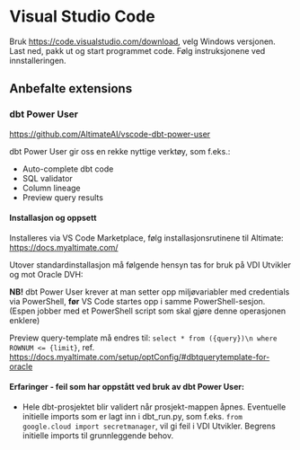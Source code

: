 # Visual Studio Code

Bruk https://code.visualstudio.com/download, velg Windows versjonen. Last ned, pakk ut og start programmet code. Følg instruksjonene ved innstalleringen.

## Anbefalte extensions

### dbt Power User

https://github.com/AltimateAI/vscode-dbt-power-user

dbt Power User gir oss en rekke nyttige verktøy, som f.eks.:
- Auto-complete dbt code
- SQL validator
- Column lineage
- Preview query results

#### Installasjon og oppsett
Installeres via VS Code Marketplace, følg installasjonsrutinene til Altimate: https://docs.myaltimate.com/

Utover standardinstallasjon må følgende hensyn tas for bruk på VDI Utvikler og mot Oracle DVH:

**NB!** dbt Power User krever at man setter opp miljøvariabler med credentials via PowerShell, **før** VS Code startes opp i samme PowerShell-sesjon.
(Espen jobber med et PowerShell script som skal gjøre denne operasjonen enklere)

Preview query-template må endres til: `select * from ({query})\n where ROWNUM <= {limit}`, ref. https://docs.myaltimate.com/setup/optConfig/#dbtquerytemplate-for-oracle


#### Erfaringer - feil som har oppstått ved bruk av dbt Power User:
- Hele dbt-prosjektet blir validert når prosjekt-mappen åpnes. Eventuelle initielle imports som er lagt inn i dbt_run.py, som f.eks. `from google.cloud import secretmanager`, vil gi feil i VDI Utvikler. Begrens initielle imports til grunnleggende behov.